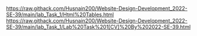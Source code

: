 https://raw.githack.com/Husnain200/Website-Design-Development_2022-SE-39/main/lab_Task_1/Html%20Tables.html
https://raw.githack.com/Husnain200/Website-Design-Development_2022-SE-39/main/lab_Task_1/Lab%20Task%201[CV]%20By%202022-SE-39.html

